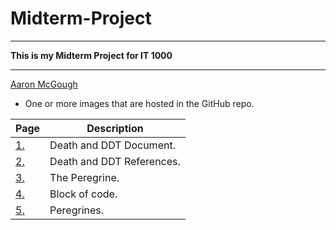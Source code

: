 # Midterm-Project
---

**This is my Midterm Project for IT 1000**
___
[Aaron McGough](https://www.linkedin.com/in/aaron-mcgough/)
* One or more images that are hosted in the GitHub repo.

| **Page**   | **Description** |
| ------ | ----------- |
| [1.](https://github.com/aaronmcgough/Midterm-Project/blob/main/Death_and_DDT_Document.md)     | Death and DDT Document. |
| [2.](https://github.com/aaronmcgough/Midterm-Project/blob/main/Death%20and%20DDT%20References.md)     | Death and DDT References. |
| [3.](https://github.com/aaronmcgough/Midterm-Project/blob/main/The%20Peregrine.md)     | The Peregrine. |
| [4.](https://github.com/aaronmcgough/Midterm-Project/blob/main/Block%20of%20Code.md)     | Block of code. |
| [5.](https://github.com/aaronmcgough/Midterm-Project/blob/main/Peregrines)     | Peregrines. |


